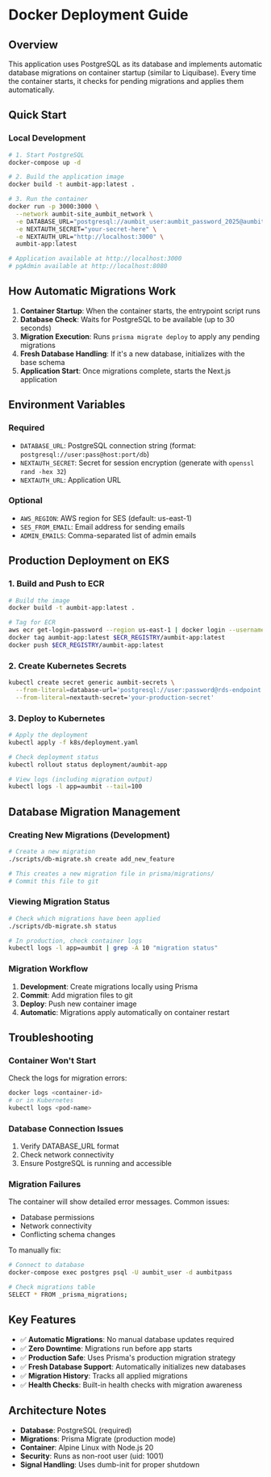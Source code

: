 # Docker Deployment Guide

## Overview

This application uses PostgreSQL as its database and implements automatic database migrations on container startup (similar to Liquibase). Every time the container starts, it checks for pending migrations and applies them automatically.

## Quick Start

### Local Development

```bash
# 1. Start PostgreSQL
docker-compose up -d

# 2. Build the application image
docker build -t aumbit-app:latest .

# 3. Run the container
docker run -p 3000:3000 \
  --network aumbit-site_aumbit_network \
  -e DATABASE_URL="postgresql://aumbit_user:aumbit_password_2025@aumbit_postgres:5432/aumbitpass" \
  -e NEXTAUTH_SECRET="your-secret-here" \
  -e NEXTAUTH_URL="http://localhost:3000" \
  aumbit-app:latest

# Application available at http://localhost:3000
# pgAdmin available at http://localhost:8080
```

## How Automatic Migrations Work

1. **Container Startup**: When the container starts, the entrypoint script runs
2. **Database Check**: Waits for PostgreSQL to be available (up to 30 seconds)
3. **Migration Execution**: Runs `prisma migrate deploy` to apply any pending migrations
4. **Fresh Database Handling**: If it's a new database, initializes with the base schema
5. **Application Start**: Once migrations complete, starts the Next.js application

## Environment Variables

### Required
- `DATABASE_URL`: PostgreSQL connection string (format: `postgresql://user:pass@host:port/db`)
- `NEXTAUTH_SECRET`: Secret for session encryption (generate with `openssl rand -hex 32`)
- `NEXTAUTH_URL`: Application URL

### Optional
- `AWS_REGION`: AWS region for SES (default: us-east-1)
- `SES_FROM_EMAIL`: Email address for sending emails
- `ADMIN_EMAILS`: Comma-separated list of admin emails

## Production Deployment on EKS

### 1. Build and Push to ECR

```bash
# Build the image
docker build -t aumbit-app:latest .

# Tag for ECR
aws ecr get-login-password --region us-east-1 | docker login --username AWS --password-stdin $ECR_REGISTRY
docker tag aumbit-app:latest $ECR_REGISTRY/aumbit-app:latest
docker push $ECR_REGISTRY/aumbit-app:latest
```

### 2. Create Kubernetes Secrets

```bash
kubectl create secret generic aumbit-secrets \
  --from-literal=database-url='postgresql://user:password@rds-endpoint:5432/dbname' \
  --from-literal=nextauth-secret='your-production-secret'
```

### 3. Deploy to Kubernetes

```bash
# Apply the deployment
kubectl apply -f k8s/deployment.yaml

# Check deployment status
kubectl rollout status deployment/aumbit-app

# View logs (including migration output)
kubectl logs -l app=aumbit --tail=100
```

## Database Migration Management

### Creating New Migrations (Development)

```bash
# Create a new migration
./scripts/db-migrate.sh create add_new_feature

# This creates a new migration file in prisma/migrations/
# Commit this file to git
```

### Viewing Migration Status

```bash
# Check which migrations have been applied
./scripts/db-migrate.sh status

# In production, check container logs
kubectl logs -l app=aumbit | grep -A 10 "migration status"
```

### Migration Workflow

1. **Development**: Create migrations locally using Prisma
2. **Commit**: Add migration files to git
3. **Deploy**: Push new container image
4. **Automatic**: Migrations apply automatically on container restart

## Troubleshooting

### Container Won't Start

Check the logs for migration errors:
```bash
docker logs <container-id>
# or in Kubernetes
kubectl logs <pod-name>
```

### Database Connection Issues

1. Verify DATABASE_URL format
2. Check network connectivity
3. Ensure PostgreSQL is running and accessible

### Migration Failures

The container will show detailed error messages. Common issues:
- Database permissions
- Network connectivity
- Conflicting schema changes

To manually fix:
```bash
# Connect to database
docker-compose exec postgres psql -U aumbit_user -d aumbitpass

# Check migrations table
SELECT * FROM _prisma_migrations;
```

## Key Features

- ✅ **Automatic Migrations**: No manual database updates required
- ✅ **Zero Downtime**: Migrations run before app starts
- ✅ **Production Safe**: Uses Prisma's production migration strategy
- ✅ **Fresh Database Support**: Automatically initializes new databases
- ✅ **Migration History**: Tracks all applied migrations
- ✅ **Health Checks**: Built-in health checks with migration awareness

## Architecture Notes

- **Database**: PostgreSQL (required)
- **Migrations**: Prisma Migrate (production mode)
- **Container**: Alpine Linux with Node.js 20
- **Security**: Runs as non-root user (uid: 1001)
- **Signal Handling**: Uses dumb-init for proper shutdown